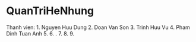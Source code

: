 # QuanTriHeNhung
Thanh vien:
	1. Nguyen Huu Dung 
	2. Doan Van Son
	3. Trinh Huu Vu
	4. Pham Dinh Tuan Anh
	5.
	6.
.
7.
8.
9.